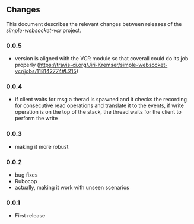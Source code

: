 ## Changes

This document describes the relevant changes between releases of the
_simple-websocket-vcr_ project.

### 0.0.5
* version is aligned with the VCR module so that coverall could do its job properly (https://travis-ci.org/Jiri-Kremser/simple-websocket-vcr/jobs/118142774#L215)

### 0.0.4
* if client waits for msg a therad is spawned and it checks the recording for consecutive read operations and translate it to the events, if write operation is on the top of the stack, the thread waits for the client to perform the write

### 0.0.3
* making it more robust

### 0.0.2
* bug fixes
* Rubocop
* actually, making it work with unseen scenarios

### 0.0.1

* First release
